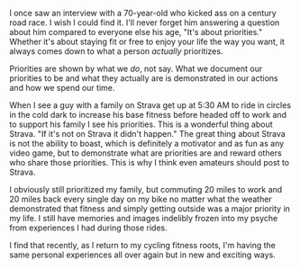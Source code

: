 I once saw an interview with a 70-year-old who kicked ass on a century road race. I wish I could find it. I'll never forget him answering a question about him compared to everyone else his age, "It's about priorities." Whether it's about staying fit or free to enjoy your life the way you want, it always comes down to what a person _actually_ prioritizes. 

Priorities are shown by what we *do*, not say. What we document our priorities to be and what they actually are is demonstrated in our actions and how we spend our time. 

When I see a guy with a family on Strava get up at 5:30 AM to ride in circles in the cold dark to increase his base fitness before headed off to work and to support his family I see his priorities. This is a wonderful thing about Strava. "If it's not on Strava it didn't happen." The great thing about Strava is not the ability to boast, which is definitely a motivator and as fun as any video game, but to demonstrate what are priorities are and reward others who share those priorities. This is why I think even amateurs should post to Strava.

I obviously still prioritized my family, but commuting 20 miles to work and 20 miles back every single day on my bike no matter what the weather demonstrated that fitness and simply getting outside was a major priority in my life. I still have memories and images indelibly frozen into my psyche from experiences I had during those rides.

I find that recently, as I return to my cycling fitness roots, I'm having the same personal experiences all over again but in new and exciting ways. 